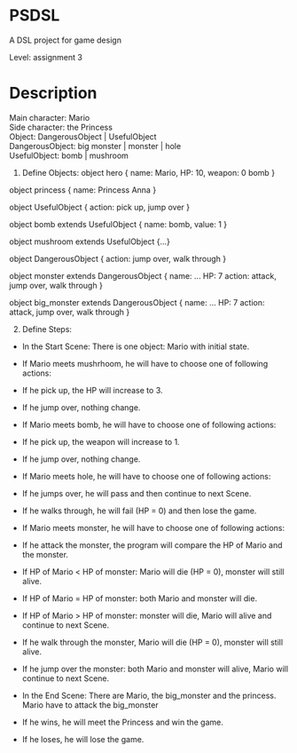 # PSDSL
A DSL project for game design

Level: assignment 3

# Description

Main character: Mario  
Side character: the Princess  
Object: DangerousObject | UsefulObject  
DangerousObject: big monster | monster | hole  
UsefulObject: bomb | mushroom  

1. Define Objects:
object hero {
name: Mario,
HP: 10,
weapon: 0 bomb
}

object princess {
	name: Princess Anna
}

object UsefulObject {
	action: pick up, jump over
}

object bomb extends UsefulObject {
	name: bomb,
	value: 1
}

object mushroom extends UsefulObject {...}

object DangerousObject {
	action: jump over, walk through
}

object monster extends DangerousObject {
	name: ...
	HP: 7
	action: attack, jump over, walk through
}

object big_monster extends DangerousObject {
	name: ...
	HP: 7
	action: attack, jump over, walk through	
}

2. Define Steps:
* In the Start Scene: There is one object: Mario with initial state.
* If Mario meets mushrhoom, he will have to choose one of following actions:
* If he pick up, the HP will increase to 3.
* If he jump over, nothing change.
* If Mario meets bomb, he will have to choose one of following actions:
* If he pick up, the weapon will increase to 1.
* If he jump over, nothing change.
* If Mario meets hole, he will have to choose one of following actions:
* If he jumps over, he will pass and then continue to next Scene.
* If he walks through, he will fail (HP = 0) and then lose the game.
* If Mario meets monster, he will have to choose one of following actions:
* If he attack the monster, the program will compare the HP of Mario and the monster.
* If HP of Mario < HP of monster: Mario will die (HP = 0), monster will still alive.
* If HP of Mario = HP of monster: both Mario and monster will die.
* If HP of Mario > HP of monster: monster will die, Mario will alive and continue to next Scene.
* If he walk through the monster, Mario will die (HP = 0), monster will still alive.
* If he jump over the monster: both Mario and monster will alive, Mario will continue to next Scene.

* In the End Scene: There are Mario, the big_monster and the princess. Mario have to attack the big_monster
* If he wins, he will meet the Princess and win the game.
* If he loses, he will lose the game.
